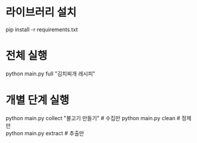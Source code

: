 # 라이브러리 설치
pip install -r requirements.txt

# 전체 실행
python main.py full "김치찌개 레시피"

# 개별 단계 실행
python main.py collect "불고기 만들기"  # 수집만
python main.py clean                   # 정제만  
python main.py extract                 # 추출만